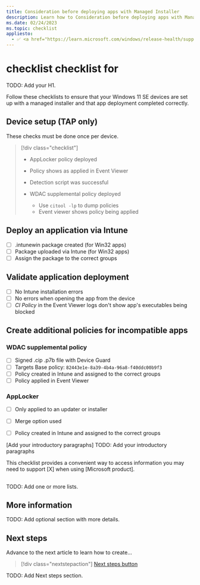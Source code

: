 ```yaml
---
title: Consideration before deploying apps with Managed Installer
description: Learn how to Consideration before deploying apps with Managed Installer
ms.date: 02/24/2023
ms.topic: checklist
appliesto:
  - ✅ <a href="https://learn.microsoft.com/windows/release-health/supported-versions-windows-client" target="_blank">Windows 11 SE, version 22H2 and later</a>
---
```


# <X> checklist <or> <X> checklist for <technology or product>
TODO: Add your H1.

<!-- 2. Introductory paragraphs ---------------------------------------------------------

Required: Provide a brief introduction that describes the task that
this checklist supports.

Emphasize general industry terms (such as "serverless," which are better for SEO) more
than Microsoft-branded terms or acronyms (such as "Azure Functions" or "ACR").
Try to include terms people typically search for and avoid using *only* Microsoft terms.

If the checklist describes prerequisites, explain what task they are for, but avoid
linking to the task here.
The reader shouldn't leave the checklist until completed.

If the checklist supports a periodic task, give a brief idea of how often the task
should be done.

-->

Follow these checklists to ensure that your Windows 11 SE devices are set up with a managed installer and that app deployment completed correctly.

## Device setup (TAP only)

These checks must be done once per device.

> [!div class="checklist"]
>
> - AppLocker policy deployed
> - Policy shows as applied in Event Viewer
> - Detection script was successful
>
> - WDAC supplemental policy deployed
>   - Use `citool -lp` to dump policies
>   - Event viewer shows policy being applied

## Deploy an application via Intune

- [ ] .intunewin package created (for Win32 apps)
- [ ] Package uploaded via Intune (for Win32 apps)
- [ ] Assign the package to the correct groups

## Validate application deployment

- [ ] No Intune installation errors
- [ ] No errors when opening the app from the device
- [ ] *CI Policy* in the Event Viewer logs don't show app's executables being blocked

## Create additional policies for incompatible apps
### WDAC supplemental policy

- [ ] Signed .cip .p7b file with Device Guard
- [ ] Targets Base policy: `82443e1e-8a39-4b4a-96a8-f40ddc00b9f3`
- [ ] Policy created in Intune and assigned to the correct groups
- [ ] Policy applied in Event Viewer

### AppLocker

- [ ] Only applied to an updater or installer
- [ ] Merge option used
- [ ] Policy created in Intune and assigned to the correct groups




[Add your introductory paragraphs]
TODO: Add your introductory paragraphs

This checklist provides a convenient way to access information you may need to support [X] when using [Microsoft product].

<!--
- Avoid any indication of the time it takes to complete the checklist, because there's
  already the "x minutes to read" at the top and making a second suggestion can be 
  contradictory. (The standard line is probably misleading, but that's a matter for
  site design.)

- If your article includes several sections of checklists, consider an overview list
  that links to the sections in the article. Use this approach sparingly, because it
  encourages the reader to look at items out of order.

-->

<!-- 3. Checklist sections --------------------------------------------------------------

Required: Organize your items into one or more lists. 
Each item can be a task to complete or a requirement that must be met.

Use a single H2 with a list or table or create more than one H2 each with a list
or table.
If you use more than one list, divide the items into groups that make sense.

-->

## <Checklist>
TODO: Add one or more lists.

<!-- 4. Link to additional information.

Optional: Present a section with more information about the tasks or prerequisites in
the list.

-->
## More information
TODO: Add optional section with more details.

<!-- 5. Next steps ----------------------------------------------------------------------

Required: Your checklist should always have a Next steps H2 that points to the next task
after completing the checklist.
The next task might be an installation task that requires the checklist.

For a single link, you can use the Next steps button. 

For multiple next steps, use a short list with links and maybe a brief explanation.

-->

## Next steps

Advance to the next article to learn how to create...
> [!div class="nextstepaction"]
> [Next steps button](contribute-get-started-mvc.md)

TODO: Add Next steps section.
<!--
Remove all the comments in this template before you sign off or merge to the main branch.

-->